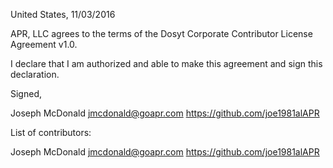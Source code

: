 United States, 11/03/2016

APR, LLC agrees to the terms of the Dosyt Corporate Contributor License
Agreement v1.0.

I declare that I am authorized and able to make this agreement and sign this
declaration.

Signed,

Joseph McDonald jmcdonald@goapr.com https://github.com/joe1981alAPR

List of contributors:

Joseph McDonald jmcdonald@goapr.com https://github.com/joe1981alAPR
